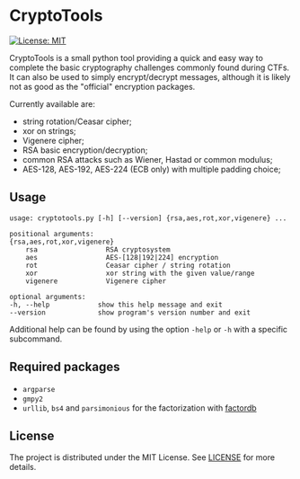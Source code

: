 # CryptoTools
[![License: MIT](https://img.shields.io/badge/License-MIT-yellow.svg)](https://opensource.org/licenses/MIT)

CryptoTools is a small python tool providing a quick and easy way to complete the basic cryptography challenges commonly found during CTFs.
It can also be used to simply encrypt/decrypt messages, although it is likely not as good as the "official" encryption packages.

Currently available are:
* string rotation/Ceasar cipher;
* xor on strings;
* Vigenere cipher;
* RSA basic encryption/decryption;
* common RSA attacks such as Wiener, Hastad or common modulus;
* AES-128, AES-192, AES-224 (ECB only) with multiple padding choice;


Usage
-----
    usage: cryptotools.py [-h] [--version] {rsa,aes,rot,xor,vigenere} ...

    positional arguments:
    {rsa,aes,rot,xor,vigenere}
        rsa                 RSA cryptosystem
        aes                 AES-[128|192|224] encryption
        rot                 Ceasar cipher / string rotation
        xor                 xor string with the given value/range
        vigenere            Vigenere cipher

    optional arguments:
    -h, --help            show this help message and exit
    --version             show program's version number and exit

Additional help can be found by using the option `-help` or `-h` with a specific subcommand.


Required packages
-----------------
- `argparse`
- `gmpy2`
- `urllib`, `bs4` and `parsimonious` for the factorization with [factordb](http://factordb.com/)


License
-------
The project is distributed under the MIT License. See [LICENSE](https://github.com/ValEhk/RSActf/blob/master/LICENSE) for more details.
